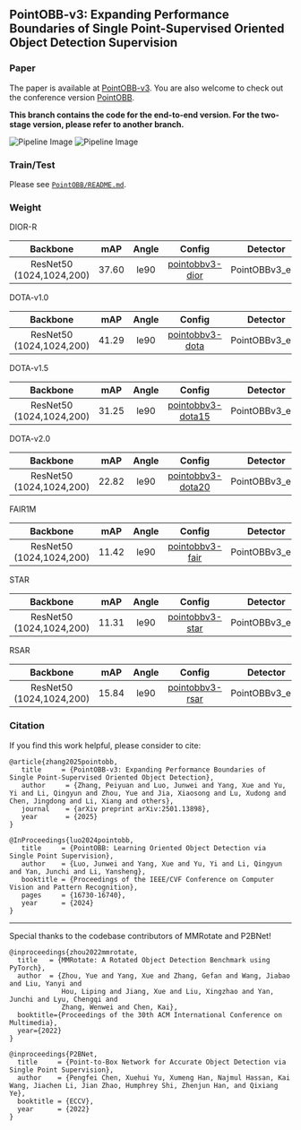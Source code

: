 ## PointOBB-v3:  Expanding Performance Boundaries of Single Point-Supervised Oriented Object Detection Supervision



### Paper
The paper is available at [PointOBB-v3](https://arxiv.org/abs/2501.13898). You are also welcome to check out the conference version [PointOBB](https://openaccess.thecvf.com/content/CVPR2024/html/Luo_PointOBB_Learning_Oriented_Object_Detection_via_Single_Point_Supervision_CVPR_2024_paper.html).

**This branch contains the code for the end-to-end version. For the two-stage version, please refer to another branch.**

![Pipeline Image](PointOBB/docs/pipeline.jpg)
![Pipeline Image](PointOBB/docs/e2e.jpg)


### Train/Test
Please see [`PointOBB/README.md`](PointOBB/README.md).


### Weight

DIOR-R

|         Backbone         |  mAP  | Angle |  Config | Detector |                                                                                                                                                                              Download                                                                                                                                                                              |
| :----------------------: | :---: | :---: | :---:  | :------: |  :------------------------------------------------------------------------------------------------------------: |
| ResNet50 (1024,1024,200) | 37.60 | le90  | [pointobbv3-dior](PointOBB/configs2/pointobb/pointobbv3_r50_fpn_2x_dior_e2e.py)|    PointOBBv3_e2e  |  [model](https://drive.google.com/file/d/14WGrXK98J9hNchSb_bp5dODFeL20Mn0E/view?usp=sharing) |


DOTA-v1.0

|         Backbone         |  mAP  | Angle |  Config | Detector |                                                                                                                                                                              Download                                                                                                                                                                              |
| :----------------------: | :---: | :---: | :-----: | :------: |  :------------------------------------------------------------------------------------------------------------: |
| ResNet50 (1024,1024,200) | 41.29 | le90  | [pointobbv3-dota](PointOBB/configs2/pointobb/pointobbv3_r50_fpn_2x_dota_e2e.py)|    PointOBBv3_e2e |  [model](https://drive.google.com/file/d/1GtsQKRIWqf-3St9RyCcl1kJ98Ve6W-sR/view?usp=sharing) |


DOTA-v1.5

|         Backbone         |  mAP  | Angle |  Config | Detector |                                                                                                                                                                              Download                                                                                                                                                                              |
| :----------------------: | :---: | :---: | :-----: | :------: |  :------------------------------------------------------------------------------------------------------------: |
| ResNet50 (1024,1024,200) | 31.25 | le90  | [pointobbv3-dota15](PointOBB/configs2/pointobb/pointobbv3_r50_fpn_2x_dota15_e2e.py)|    PointOBBv3_e2e |  [model](https://drive.google.com/file/d/1w7MVj4lYJnx8TlHYQQGX9I3pETNgW4Cx/view?usp=sharing) |


DOTA-v2.0

|         Backbone         |  mAP  | Angle |  Config | Detector |                                                                                                                                                                              Download                                                                                                                                                                              |
| :----------------------: | :---: | :---: | :-----: | :------: |  :------------------------------------------------------------------------------------------------------------: |
| ResNet50 (1024,1024,200) | 22.82 | le90  | [pointobbv3-dota20](PointOBB/configs2/pointobb/pointobbv3_r50_fpn_2x_dota20_e2e.py)|    PointOBBv3_e2e |  [model](https://drive.google.com/file/d/1Ac91PTE9WkVYcAXjvynI29pL1irGJWgQ/view?usp=sharing) |

FAIR1M

|         Backbone         |  mAP  | Angle |  Config | Detector |                                                                                                                                                                              Download                                                                                                                                                                              |
| :----------------------: | :---: | :---: | :-----: | :------: |  :------------------------------------------------------------------------------------------------------------: |
| ResNet50 (1024,1024,200) | 11.42 | le90  | [pointobbv3-fair](PointOBB/configs2/pointobb/pointobbv3_r50_fpn_2x_fair_e2e.py)|    PointOBBv3_e2e |  [model](https://drive.google.com/file/d/15no3FJ_7JBHeCBbICMpljBi_fd3jovAo/view?usp=sharing) |


STAR

|         Backbone         |  mAP  | Angle |  Config | Detector |                                                                                                                                                                              Download                                                                                                                                                                              |
| :----------------------: | :---: | :---: | :-----: | :------: |  :------------------------------------------------------------------------------------------------------------: |
| ResNet50 (1024,1024,200) | 11.31 | le90  | [pointobbv3-star](PointOBB/configs2/pointobb/pointobbv3_r50_fpn_2x_star_e2e.py)|    PointOBBv3_e2e |  [model](https://drive.google.com/file/d/1E-9WIBUq8NQd685f5jVRlhu9KVT3I6QK/view?usp=sharing) |


RSAR

|         Backbone         |  mAP  | Angle |  Config | Detector |                                                                                                                                                                              Download                                                                                                                                                                              |
| :----------------------: | :---: | :---: | :-----: | :------: |  :------------------------------------------------------------------------------------------------------------: |
| ResNet50 (1024,1024,200) | 15.84 | le90  | [pointobbv3-rsar](PointOBB/configs2/pointobb/pointobbv3_r50_fpn_2x_rsar_e2e.py)|    PointOBBv3_e2e |  [model](https://drive.google.com/file/d/1nZ5RAIJP1WDDGxvWZTNo-fB8t2vOUarT/view?usp=sharing) |

### Citation
If you find this work helpful, please consider to cite:
```
@article{zhang2025pointobb,
   title     = {PointOBB-v3: Expanding Performance Boundaries of Single Point-Supervised Oriented Object Detection},
   author     = {Zhang, Peiyuan and Luo, Junwei and Yang, Xue and Yu, Yi and Li, Qingyun and Zhou, Yue and Jia, Xiaosong and Lu, Xudong and Chen, Jingdong and Li, Xiang and others},
   journal    = {arXiv preprint arXiv:2501.13898},
   year       = {2025}
}
```
```
@InProceedings{luo2024pointobb,
   title     = {PointOBB: Learning Oriented Object Detection via Single Point Supervision},
   author    = {Luo, Junwei and Yang, Xue and Yu, Yi and Li, Qingyun and Yan, Junchi and Li, Yansheng},
   booktitle = {Proceedings of the IEEE/CVF Conference on Computer Vision and Pattern Recognition},
   pages     = {16730-16740},
   year      = {2024}
}
```

-----

Special thanks to the codebase contributors of MMRotate and P2BNet!
```
@inproceedings{zhou2022mmrotate,
  title   = {MMRotate: A Rotated Object Detection Benchmark using PyTorch},
  author  = {Zhou, Yue and Yang, Xue and Zhang, Gefan and Wang, Jiabao and Liu, Yanyi and
             Hou, Liping and Jiang, Xue and Liu, Xingzhao and Yan, Junchi and Lyu, Chengqi and
             Zhang, Wenwei and Chen, Kai},
  booktitle={Proceedings of the 30th ACM International Conference on Multimedia},
  year={2022}
}
```

```
@inproceedings{P2BNet,
  title     = {Point-to-Box Network for Accurate Object Detection via Single Point Supervision},
  author    = {Pengfei Chen, Xuehui Yu, Xumeng Han, Najmul Hassan, Kai Wang, Jiachen Li, Jian Zhao, Humphrey Shi, Zhenjun Han, and Qixiang Ye},
  booktitle = {ECCV},
  year      = {2022}
}
```

